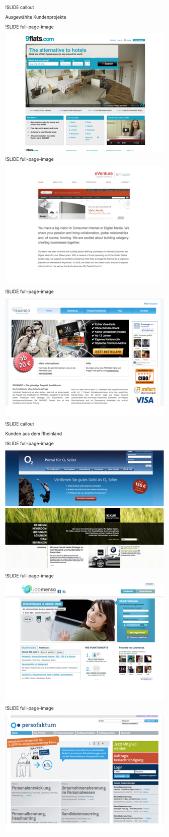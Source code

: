 !SLIDE callout     

Ausgewählte Kundenprojekte

!SLIDE full-page-image

![9flats.com - die Alternative zum Hotel. Neu- und Weiterentwicklung](9flats.png)

!SLIDE full-page-image

![Entwicklung von internen Lösungen im Bereich Venture Capital](eventure_capital_partners.png)

!SLIDE full-page-image

![payango.com - Entwicklung von Plattformen zur Kreditkartenbestellung](payango.png)

!SLIDE callout

Kunden aus dem Rheinland

!SLIDE full-page-image

![o2seller.de - Neuentwicklung über die kölner Agentur Nexum AG](nexum_o2seller.png)

!SLIDE full-page-image

![jobmensa.de - Weiterentwicklung der größten deutschen Vermittlungsplattform für Studenten](jobmensa.png)

!SLIDE full-page-image

![persofaktum.com - Neuentwicklung der Vermittlungsplattform im HR-Bereich](persofaktum.png)
